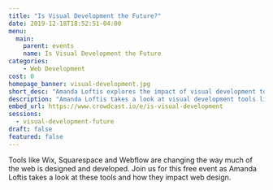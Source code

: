 ```yaml
---
title: "Is Visual Development the Future?"
date: 2019-12-18T18:52:51-04:00
menu:
  main:
    parent: events
    name: Is Visual Development the Future
categories:
    - Web Development
cost: 0
homepage_banner: visual-development.jpg
short_desc: "Amanda Loftis explores the impact of visual development tools on web development."
description: "Amanda Loftis takes a look at visual development tools like Wix, Squarespace, and Webflow and how they impact web design."
embed_url: https://www.crowdcast.io/e/is-visual-development
sessions:
  - visual-development-future
draft: false
featured: false
---
```


Tools like Wix, Squarespace and Webflow are changing the way much of the web is designed and developed. Join us for this free event as Amanda Loftis takes a look at these tools and how they impact web design.